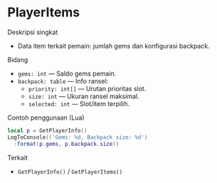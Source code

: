 # PlayerItems

Deskripsi singkat
- Data item terkait pemain: jumlah gems dan konfigurasi backpack.

Bidang
- `gems: int` — Saldo gems pemain.
- `backpack: table` — Info ransel:
  - `priority: int[]` — Urutan prioritas slot.
  - `size: int` — Ukuran ransel maksimal.
  - `selected: int` — Slot/item terpilih.

Contoh penggunaan (Lua)
```lua
local p = GetPlayerInfo()
LogToConsole(('Gems: %d, Backpack size: %d')
  :format(p.gems, p.backpack.size))
```

Terkait
- `GetPlayerInfo()` / `GetPlayerItems()`


